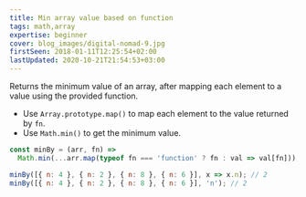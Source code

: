 ```yaml
---
title: Min array value based on function
tags: math,array
expertise: beginner
cover: blog_images/digital-nomad-9.jpg
firstSeen: 2018-01-11T12:25:54+02:00
lastUpdated: 2020-10-21T21:54:53+03:00
---
```


Returns the minimum value of an array, after mapping each element to a value using the provided function.

- Use `Array.prototype.map()` to map each element to the value returned by `fn`.
- Use `Math.min()` to get the minimum value.

```js
const minBy = (arr, fn) =>
  Math.min(...arr.map(typeof fn === 'function' ? fn : val => val[fn]));
```

```js
minBy([{ n: 4 }, { n: 2 }, { n: 8 }, { n: 6 }], x => x.n); // 2
minBy([{ n: 4 }, { n: 2 }, { n: 8 }, { n: 6 }], 'n'); // 2
```
